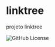 # linktree
projeto linktree

![GitHub License](https://img.shields.io/github/license/phdantass/linktree?style=for-the-badge)
